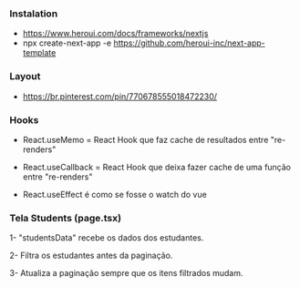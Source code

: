 ### Instalation
 * https://www.heroui.com/docs/frameworks/nextjs
 * npx create-next-app -e https://github.com/heroui-inc/next-app-template

### Layout
* https://br.pinterest.com/pin/770678555018472230/

### Hooks
* React.useMemo = React Hook que faz cache de resultados entre "re-renders"

* React.useCallback = React Hook que deixa fazer cache de uma função entre "re-renders"

* React.useEffect é como se fosse o watch do vue



### Tela Students (page.tsx)

1- "studentsData" recebe os dados dos estudantes.

2- Filtra os estudantes antes da paginação.

3- Atualiza a paginação sempre que os itens filtrados mudam.
